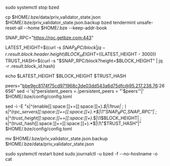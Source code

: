 sudo systemctl stop bzed

cp $HOME/.bze/data/priv_validator_state.json $HOME/.bze/priv_validator_state.json.backup
bzed tendermint unsafe-reset-all --home $HOME/.bze --keep-addr-book

SNAP_RPC="https://rpc.getbze.com:443"

LATEST_HEIGHT=$(curl -s $SNAP_RPC/block | jq -r .result.block.header.height)
BLOCK_HEIGHT=$((LATEST_HEIGHT - 3000))
TRUST_HASH=$(curl -s "$SNAP_RPC/block?height=$BLOCK_HEIGHT" | jq -r .result.block_id.hash)

echo $LATEST_HEIGHT $BLOCK_HEIGHT $TRUST_HASH

peers="bbe9ec8174f75cd971968c3de03dd543a6d75dfc@95.217.238.76:26656"
sed -i 's|^persistent_peers *=.*|persistent_peers = "'$peers'"|' $HOME/.bze/config/config.toml

sed -i -E "s|^(enable[[:space:]]+=[[:space:]]+).*$|\1true| ; \
s|^(rpc_servers[[:space:]]+=[[:space:]]+).*$|\1\"$SNAP_RPC,$SNAP_RPC\"| ; \
s|^(trust_height[[:space:]]+=[[:space:]]+).*$|\1$BLOCK_HEIGHT| ; \
s|^(trust_hash[[:space:]]+=[[:space:]]+).*$|\1\"$TRUST_HASH\"|" $HOME/.bze/config/config.toml

mv $HOME/.bze/priv_validator_state.json.backup $HOME/.bze/data/priv_validator_state.json

sudo systemctl restart bzed
sudo journalctl -u bzed -f --no-hostname -o cat
